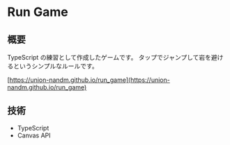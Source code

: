 # Run Game

## 概要

TypeScript の練習として作成したゲームです。
タップでジャンプして岩を避けるというシンプルなルールです。

[https://union-nandm.github.io/run_game](https://union-nandm.github.io/run_game)

## 技術

- TypeScript
- Canvas API
